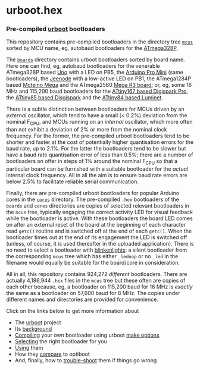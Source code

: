 # urboot.hex
### Pre-compiled [urboot](https://github.com/stefanrueger/urboot/) bootloaders

This repository contains pre-compiled bootloaders in the directory tree
[`mcus`](https://github.com/stefanrueger/urboot.hex/tree/main/mcus/) sorted by MCU name, eg,
autobaud bootloaders for the
[ATmega328P](https://github.com/stefanrueger/urboot.hex/blob/main/mcus/atmega328p/watchdog_1_s/autobaud/uart0_rxd0_txd1/no-led/README.md).

The [`boards`](https://github.com/stefanrueger/urboot.hex/tree/main/boards/) directory contains
urboot bootloaders sorted by board name. Here one can find, eg, autobaud bootloaders for the
venerable ATmega328P based
[Uno](https://github.com/stefanrueger/urboot.hex/blob/main/boards/uno/atmega328p/watchdog_1_s/autobaud//uart0_rxd0_txd1/led+b5/README.md)
with a LED on PB5, the [Arduino Pro
Mini](https://github.com/stefanrueger/urboot.hex/tree/main/boards/promini/atmega328p/watchdog_1_s/autobaud/uart0_rxd0_txd1/led+b5/README.md)
(same bootloaders), the
[Jeenode](https://github.com/stefanrueger/urboot.hex/tree/main/boards/jeenode/atmega328p/watchdog_1_s/autobaud/uart0_rxd0_txd1/led-b1/README.md)
with a low-active LED on PB1, the ATmega1284P based [Moteino
Mega](https://github.com/stefanrueger/urboot.hex/tree/main/boards/moteinomega/atmega1284p/watchdog_1_s/autobaud/uart0_rxd0_txd1/led+d7/README.md)
and the ATmega2560 [Mega R3
board](https://github.com/stefanrueger/urboot.hex/tree/main/boards/mega-r3/atmega2560/watchdog_1_s/autobaud/uart0_rxe0_txe1/led+b7/README.md);
or, eg, some 16 MHz and 115,200 baud bootloaders for the [ATtiny167 based Digispark
Pro](https://github.com/stefanrueger/urboot.hex/tree/main/boards/digispark-pro/attiny167/watchdog_1_s/external_oscillator/16m000000_hz/+115k2_baud/uart0_rxa0_txa1/led+b1/README.md),
the [ATtiny85 based
Disgispark](https://github.com/stefanrueger/urboot.hex/tree/main/boards/digispark/attiny85/watchdog_1_s/external_oscillator/16m000000_hz/+115k2_baud/swio_rxb4_txb3/led+b1/README.md)
and the [ATtiny84 based
Luminet](https://github.com/stefanrueger/urboot.hex/tree/main/boards/luminet/attiny84/watchdog_1_s/external_oscillator/16m000000_hz/+115k2_baud/swio_rxa3_txa2/led+a4/README.md).

There is a subtle distinction between bootloaders for MCUs driven by an *external* oscillator,
which tend to have a small (< 0.2%) deviation from the nominal F<sub>CPU</sub>, and MCUs running on
an *internal* oscillator, which more often than not exhibit a deviation of 2% or more from the
nominal clock frequency. For the former, the pre-compiled urboot bootloaders tend to be shorter and
faster at the cost of potentially higher quantisation errors for the baud rate, up to 2.1%. For the
latter the bootloaders tend to be slower but have a baud rate quantisation error of less than 0.5%;
there are a number of bootloaders on offer in steps of 1% around the nominal F<sub>CPU</sub> so
that a particular board can be furnished with a suitable bootloader for the *actual* internal clock
frequency. All in all the aim is to ensure baud rate errors are below 2.5% to facilitate reliable
serial communication.

Finally, there are pre-compiled urboot bootloaders for popular Arduino cores in the
[`cores`](https://github.com/stefanrueger/urboot.hex/tree/main/cores) directory. The pre-compiled
`.hex` bootloaders of the `boards` and `cores` directories are copies of selected relevant
bootloaders in the `mcus` tree, typically engaging the correct activity LED for visual feedback
while the bootloader is active. With these bootloaders the board LED comes on after an external
reset of the board at the beginning of each character read `getc()` routine and is switched off
at the end of each `getc()`. When the bootloader times out at the end of its engagement the LED
is switched off (unless, of course, it is used thereafter in the uploaded application). There is
no need to select a bootloader with [blinkenlights](https://en.wikipedia.org/wiki/Blinkenlights):
a silent bootloader from the corresponding `mcus` tree which has either `_lednop` or no `_led`
in the filename would equally be suitable for the board/core in consideration.

All in all, this repository contains 924,272 *different* bootloaders. There are actually 4,186,944
`.hex` files in the  `mcus` tree but these often are copies of each other because, eg, a bootloader
on 115,200 baud for 16 MHz is *exactly* the same as a bootloader on 57,600 baud for 8 MHz. The
copies under different names and directories are provided for convenience.

Click on the links below to get more information about
 - The [urboot](https://github.com/stefanrueger/urboot/) project
 - Its [background](https://github.com/stefanrueger/urboot/blob/main/docs/background.md)
 - [Compiling](https://github.com/stefanrueger/urboot/blob/main/README.md#compiling) your own bootloader using urboot [make options](https://github.com/stefanrueger/urboot/blob/main/docs/makeoptions.md)
 - [Selecting](https://github.com/stefanrueger/urboot/blob/main/docs/howtoselect.md) the right bootloader for you
 - [Using](https://github.com/stefanrueger/urboot/blob/main/README.md#usage) them
 - How they [compare](https://github.com/stefanrueger/urboot/blob/main/README.md#comparison) to optiboot
 - And, finally, how to [trouble-shoot](https://github.com/stefanrueger/urboot/blob/main/README.md#trouble-shooting) them if things go wrong
